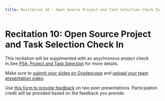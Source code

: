 ```yaml
---
title: Recitation 10 - Open Source Project and Task Selection Check In
---
```


# Recitation 10: Open Source Project and Task Selection Check In

This recitation will be supplmented with an asychronous project check in.See [P5A: Project and Task Selection](https://cmu-313.github.io/projects/P5/1_projectcheck/#check-in-presentation-80-pts) for more details.

Make sure to [submit your slides on Gradescope](https://www.gradescope.com/courses/583198/assignments/3717965) and [upload your team presentation video](https://drive.google.com/drive/folders/1nHW97a6oRaQrVLqTo-F1bKwVc6G3IFZA?usp=sharing).

Use [this form to provide feedback](https://forms.gle/FGwc37uTahoRQCkL9) on two peer presentations. Participation credit will be provided based on the feedback you provide.
